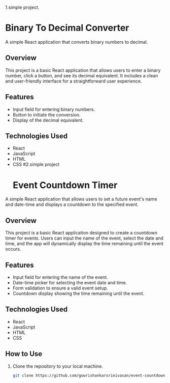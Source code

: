 1.simple project.
# Binary To Decimal Converter

A simple React application that converts binary numbers to decimal.

## Overview

This project is a basic React application that allows users to enter a binary number, click a button, and see its decimal equivalent. It includes a clean and user-friendly interface for a straightforward user experience.

## Features

- Input field for entering binary numbers.
- Button to initiate the conversion.
- Display of the decimal equivalent.

## Technologies Used

- React
- JavaScript
- HTML
- CSS
#2.simple project
  # Event Countdown Timer

A simple React application that allows users to set a future event's name and date-time and displays a countdown to the specified event.

## Overview

This project is a basic React application designed to create a countdown timer for events. Users can input the name of the event, select the date and time, and the app will dynamically display the time remaining until the event occurs.

## Features

- Input field for entering the name of the event.
- Date-time picker for selecting the event date and time.
- Form validation to ensure a valid event setup.
- Countdown display showing the time remaining until the event.

## Technologies Used

- React
- JavaScript
- HTML
- CSS

## How to Use

1. Clone the repository to your local machine.

   ```bash
   git clone https://github.com/gowrishankarsrinivasan/event-countdown-timer.git
